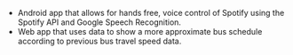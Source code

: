 * Android app that allows for hands free, voice control of Spotify using the Spotify API and Google Speech Recognition.
* Web app that uses data to show a more approximate bus schedule according to previous bus travel speed data.
